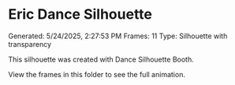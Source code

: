 # Eric Dance Silhouette
Generated: 5/24/2025, 2:27:53 PM
Frames: 11
Type: Silhouette with transparency
    
This silhouette was created with Dance Silhouette Booth.
    
View the frames in this folder to see the full animation.